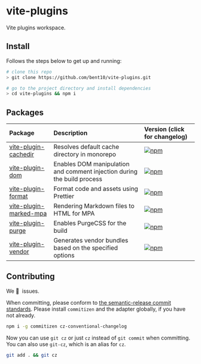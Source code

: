 # vite-plugins

Vite plugins workspace.

## Install

Follows the steps below to get up and running:

```bash
# clone this repo
> git clone https://github.com/bent10/vite-plugins.git

# go to the project directory and install dependencies
> cd vite-plugins && npm i
```

## Packages

| Package                                              | Description                                                             | Version (click for changelog)                                                                          |
| :--------------------------------------------------- | :---------------------------------------------------------------------- | :----------------------------------------------------------------------------------------------------- |
| [vite-plugin-cachedir](packages/plugin-cachedir)     | Resolves default cache directory in monorepo                            | [![npm](https://img.shields.io/npm/v/vite-plugin-cachedir)](packages/plugin-cachedir/changelog.md)     |
| [vite-plugin-dom](packages/plugin-dom)               | Enables DOM manipulation and comment injection during the build process | [![npm](https://img.shields.io/npm/v/vite-plugin-dom)](packages/plugin-dom/changelog.md)               |
| [vite-plugin-format](packages/plugin-format)         | Format code and assets using Prettier                                   | [![npm](https://img.shields.io/npm/v/vite-plugin-format)](packages/plugin-format/changelog.md)         |
| [vite-plugin-marked-mpa](packages/plugin-marked-mpa) | Rendering Markdown files to HTML for MPA                                | [![npm](https://img.shields.io/npm/v/vite-plugin-marked-mpa)](packages/plugin-marked-mpa/changelog.md) |
| [vite-plugin-purge](packages/plugin-purge)           | Enables PurgeCSS for the build                                          | [![npm](https://img.shields.io/npm/v/vite-plugin-purge)](packages/plugin-purge/changelog.md)           |
| [vite-plugin-vendor](packages/plugin-vendor)         | Generates vendor bundles based on the specified options                 | [![npm](https://img.shields.io/npm/v/vite-plugin-vendor)](packages/plugin-vendor/changelog.md)         |

## Contributing

We 💛&nbsp; issues.

When committing, please conform to [the semantic-release commit standards](https://www.conventionalcommits.org/). Please install `commitizen` and the adapter globally, if you have not already.

```bash
npm i -g commitizen cz-conventional-changelog
```

Now you can use `git cz` or just `cz` instead of `git commit` when committing. You can also use `git-cz`, which is an alias for `cz`.

```bash
git add . && git cz
```

